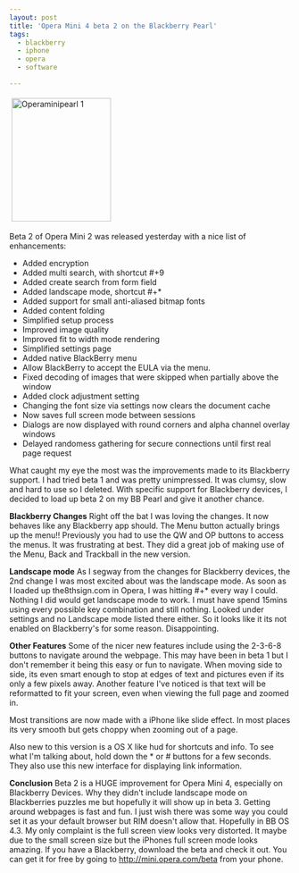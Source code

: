```yaml
---
layout: post
title: 'Opera Mini 4 beta 2 on the Blackberry Pearl'
tags:
  - blackberry
  - iphone
  - opera
  - software

---
```


<img src="http://www.the8thsign.com/wp-content/uploads/2007/08/operaminipearl-1.jpg" alt="Operaminipearl 1" border="0" height="221" hspace="4" vspace="4" width="178" />

Beta 2 of Opera Mini 2 was released yesterday with a nice list of enhancements:
<ul>
	<li>Added encryption</li>
	<li>Added multi search, with shortcut #+9</li>
	<li>Added create search from form field</li>
	<li>Added landscape mode, shortcut #+*</li>
	<li>Added support for small anti-aliased bitmap fonts</li>
	<li>Added content folding</li>
	<li>Simplified setup process</li>
	<li>Improved image quality</li>
	<li>Improved fit to width mode rendering</li>
	<li>Simplified settings page</li>
	<li>Added native BlackBerry menu</li>
	<li>Allow BlackBerry to accept the EULA via the menu.</li>
	<li>Fixed decoding of images that were skipped when partially above the window</li>
	<li>Added clock adjustment setting</li>
	<li>Changing the font size via settings now clears the document cache</li>
	<li>Now saves full screen mode between sessions</li>
	<li>Dialogs are now displayed with round corners and alpha channel overlay windows</li>
	<li>Delayed randomess gathering for secure connections until first real page request</li>
</ul>
What caught my eye the most was the improvements made to its Blackberry support. I had tried beta 1 and was pretty unimpressed. It was clumsy, slow and hard to use so I deleted. With specific support for Blackberry devices, I decided to load up beta 2 on my BB Pearl and give it another chance.

<strong>Blackberry Changes</strong>
Right off the bat I was loving the changes. It now behaves like any Blackberry app should. The Menu button actually brings up the menu!! Previously you had to use the QW and OP buttons to access the menus. It was frustrating at best. They did a great job of making use of the Menu, Back and Trackball in the new version.

<strong>Landscape mode</strong>
As I segway from the changes for Blackberry devices, the 2nd change I was most excited about was the landscape mode. As soon as I loaded up the8thsign.com in Opera, I was hitting #+* every way I could. Nothing I did would get landscape mode to work. I must have spend 15mins using every possible key combination and still nothing. Looked under settings and no Landscape mode listed there either. So it looks like it its not enabled on Blackberry's for some reason. Disappointing.

<strong>Other Features</strong>
Some of the nicer new features include using the 2-3-6-8 buttons to navigate around the webpage. This may have been in beta 1 but I don't remember it being this easy or fun to navigate. When moving side to side, its even smart enough to stop at edges of text and pictures even if its only a few pixels away. Another feature I've noticed is that text will be reformatted to fit your screen, even when viewing the full page and zoomed in.

Most transitions are now made with a iPhone like slide effect. In most places its very smooth but gets choppy when zooming out of a page.

Also new to this version is a OS X like hud for shortcuts and info. To see what I'm talking about, hold down the * or # buttons for a few seconds. They also use this new interface for displaying link information.

<strong>Conclusion</strong>
Beta 2 is a HUGE improvement for Opera Mini 4, especially on Blackberry Devices. Why they didn't include landscape mode on Blackberries puzzles me but hopefully it will show up in beta 3. Getting around webpages is fast and fun. I just wish there was some way you could set it as your default browser but RIM doesn't allow that. Hopefully in BB OS 4.3. My only complaint is the full screen view looks very distorted. It maybe due to the small screen size but the iPhones full screen mode looks amazing. If you have a Blackberry,  download the beta and check it out. You can get it for free by going to <a href="http://mini.opera.com/beta">http://mini.opera.com/beta</a> from your phone.

<!-- technorati tags start -->
<!-- technorati tags end -->
